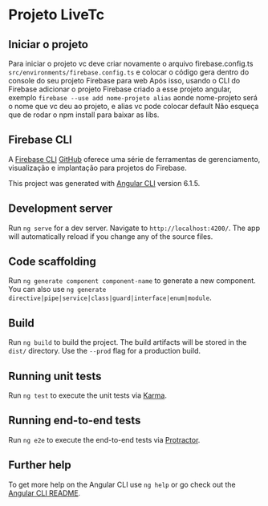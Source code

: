 # Projeto LiveTc

## Iniciar o projeto
Para iniciar o projeto vc deve criar novamente o arquivo firebase.config.ts ``src/environments/firebase.config.ts`` e colocar o código gera dentro do console do seu projeto Firebase para web
Após isso, usando o CLI do Firebase adicionar o projeto Firebase criado a esse projeto angular, exemplo ``firebase --use add nome-projeto alias`` aonde nome-projeto será o nome que vc deu ao projeto, e alias vc pode colocar default
Não esqueça que de rodar o npm install para baixar as libs.

## Firebase CLI
A [Firebase CLI](https://firebase.google.com/docs/cli/?hl=pt-br) [GitHub](https://github.com/firebase/firebase-tools) oferece uma série de ferramentas de gerenciamento, visualização e implantação para projetos do Firebase.

This project was generated with [Angular CLI](https://github.com/angular/angular-cli) version 6.1.5.

## Development server

Run `ng serve` for a dev server. Navigate to `http://localhost:4200/`. The app will automatically reload if you change any of the source files.

## Code scaffolding

Run `ng generate component component-name` to generate a new component. You can also use `ng generate directive|pipe|service|class|guard|interface|enum|module`.

## Build

Run `ng build` to build the project. The build artifacts will be stored in the `dist/` directory. Use the `--prod` flag for a production build.

## Running unit tests

Run `ng test` to execute the unit tests via [Karma](https://karma-runner.github.io).

## Running end-to-end tests

Run `ng e2e` to execute the end-to-end tests via [Protractor](http://www.protractortest.org/).

## Further help

To get more help on the Angular CLI use `ng help` or go check out the [Angular CLI README](https://github.com/angular/angular-cli/blob/master/README.md).

